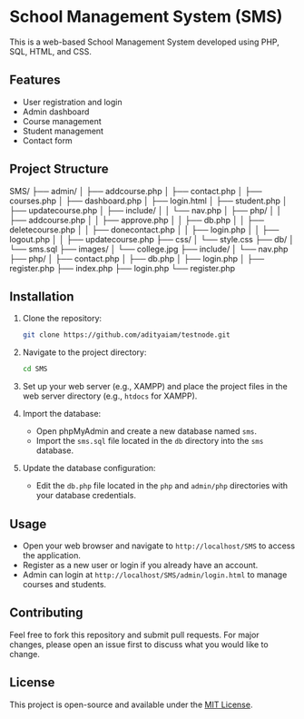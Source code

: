 # School Management System (SMS)

This is a web-based School Management System developed using PHP, SQL, HTML, and CSS.

## Features

- User registration and login
- Admin dashboard
- Course management
- Student management
- Contact form

## Project Structure
SMS/
├── admin/
│ ├── addcourse.php
│ ├── contact.php
│ ├── courses.php
│ ├── dashboard.php
│ ├── login.html
│ ├── student.php
│ ├── updatecourse.php
│ ├── include/
│ │ └── nav.php
│ ├── php/
│ │ ├── addcourse.php
│ │ ├── approve.php
│ │ ├── db.php
│ │ ├── deletecourse.php
│ │ ├── donecontact.php
│ │ ├── login.php
│ │ ├── logout.php
│ │ ├── updatecourse.php
├── css/
│ └── style.css
├── db/
│ └── sms.sql
├── images/
│ └── college.jpg
├── include/
│ └── nav.php
├── php/
│ ├── contact.php
│ ├── db.php
│ ├── login.php
│ ├── register.php
├── index.php
├── login.php
└── register.php



## Installation

1. Clone the repository:
    ```sh
    git clone https://github.com/adityaiam/testnode.git
    ```
2. Navigate to the project directory:
    ```sh
    cd SMS
    ```
3. Set up your web server (e.g., XAMPP) and place the project files in the web server directory (e.g., `htdocs` for XAMPP).

4. Import the database:
    - Open phpMyAdmin and create a new database named `sms`.
    - Import the `sms.sql` file located in the `db` directory into the `sms` database.

5. Update the database configuration:
    - Edit the `db.php` file located in the `php` and `admin/php` directories with your database credentials.

## Usage

- Open your web browser and navigate to `http://localhost/SMS` to access the application.
- Register as a new user or login if you already have an account.
- Admin can login at `http://localhost/SMS/admin/login.html` to manage courses and students.

## Contributing

Feel free to fork this repository and submit pull requests. For major changes, please open an issue first to discuss what you would like to change.

## License

This project is open-source and available under the [MIT License](LICENSE).







